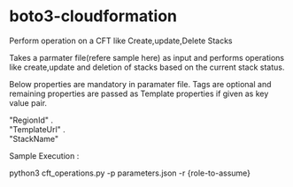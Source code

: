 # boto3-cloudformation
Perform operation on a CFT like Create,update,Delete Stacks

Takes a parmater file(refere sample here) as input and performs operations like create,update and deletion of stacks based on the current stack status.

Below properties are mandatory in paramater file. Tags are optional and remaining properties are passed as Template properties if given as key value pair.

"RegionId" .  
"TemplateUrl" .  
"StackName"
 

Sample Execution :

python3 cft_operations.py -p parameters.json -r {role-to-assume}
